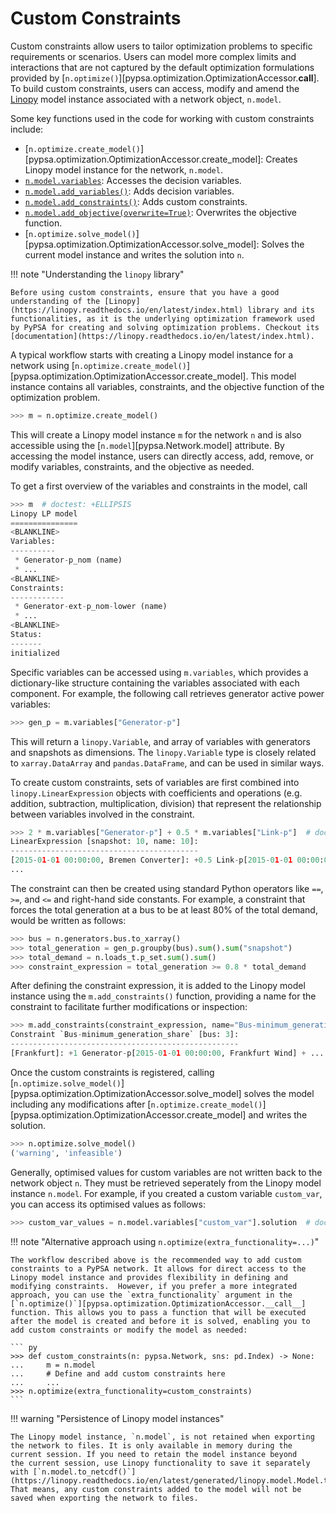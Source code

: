 <!--
SPDX-FileCopyrightText: PyPSA Contributors

SPDX-License-Identifier: CC-BY-4.0
-->

# Custom Constraints

Custom constraints allow users to tailor optimization problems to specific
requirements or scenarios. Users can model more complex limits and interactions
that are not captured by the default optimization formulations provided by
[`n.optimize()`][pypsa.optimization.OptimizationAccessor.__call__]. To build custom constraints, users can access, modify and
amend the [Linopy](https://linopy.readthedocs.io) model instance associated with
a network object, `n.model`.

Some key functions used in the code for working with custom constraints include:

* [`n.optimize.create_model()`][pypsa.optimization.OptimizationAccessor.create_model]: Creates Linopy model instance for the network, `n.model`.
* [`n.model.variables`](https://linopy.readthedocs.io/en/latest/generated/linopy.model.Model.html): Accesses the decision variables.
* [`n.model.add_variables()`](https://linopy.readthedocs.io/en/latest/creating-variables.html): Adds decision variables.
* [`n.model.add_constraints()`](https://linopy.readthedocs.io/en/latest/creating-constraints.html): Adds custom constraints.
* [`n.model.add_objective(overwrite=True)`](https://linopy.readthedocs.io/en/latest/generated/linopy.model.Model.add_objective.html): Overwrites the objective function.
* [`n.optimize.solve_model()`][pypsa.optimization.OptimizationAccessor.solve_model]: Solves the current model instance and writes the solution into `n`.

!!! note "Understanding the `linopy` library"

    Before using custom constraints, ensure that you have a good understanding of the [Linopy](https://linopy.readthedocs.io/en/latest/index.html) library and its functionalities, as it is the underlying optimization framework used by PyPSA for creating and solving optimization problems. Checkout its [documentation](https://linopy.readthedocs.io/en/latest/index.html).

A typical workflow starts with creating a Linopy model instance for a network
using
[`n.optimize.create_model()`][pypsa.optimization.OptimizationAccessor.create_model].
This model instance contains all variables, constraints, and the objective
function of the optimization problem.

``` py
>>> m = n.optimize.create_model()
```

This will create a Linopy model instance `m` for the network `n` and is also
accessible using the [`n.model`][pypsa.Network.model] attribute. By accessing
the model instance, users can directly access, add, remove, or modify variables,
constraints, and the objective as needed.

To get a first overview of the variables and constraints in the model, call

``` py
>>> m  # doctest: +ELLIPSIS
Linopy LP model
===============
<BLANKLINE>
Variables:
----------
 * Generator-p_nom (name)
 * ...
<BLANKLINE>
Constraints:
------------
 * Generator-ext-p_nom-lower (name)
 * ...
<BLANKLINE>
Status:
-------
initialized
```

Specific variables can be accessed using `m.variables`, which provides a
dictionary-like structure containing the variables associated with each
component. For example, the following call retrieves generator active power variables:

``` py
>>> gen_p = m.variables["Generator-p"]
```

This will return a `linopy.Variable`, and array of variables with generators and
snapshots as dimensions. The `linopy.Variable` type is closely related to
`xarray.DataArray` and `pandas.DataFrame`, and can be used in similar ways.

To create custom constraints, sets of variables are first combined into
`linopy.LinearExpression` objects with coefficients and operations (e.g.
addition, subtraction, multiplication, division) that represent the relationship
between variables involved in the constraint.

``` py
>>> 2 * m.variables["Generator-p"] + 0.5 * m.variables["Link-p"]  # doctest: +ELLIPSIS
LinearExpression [snapshot: 10, name: 10]:
------------------------------------------
[2015-01-01 00:00:00, Bremen Converter]: +0.5 Link-p[2015-01-01 00:00:00, Bremen Converter]
...
```

The constraint can then be created using standard Python operators like `==`,
`>=`, and `<=` and right-hand side constants. For example, a constraint that
forces the total generation at a bus to be at least 80% of the total demand,
would be written as follows:

``` py
>>> bus = n.generators.bus.to_xarray()
>>> total_generation = gen_p.groupby(bus).sum().sum("snapshot")
>>> total_demand = n.loads_t.p_set.sum().sum()
>>> constraint_expression = total_generation >= 0.8 * total_demand
```

After defining the constraint expression, it is added to the Linopy model instance using the
`m.add_constraints()` function, providing a name for the constraint to
facilitate further modifications or inspection:

``` py
>>> m.add_constraints(constraint_expression, name="Bus-minimum_generation_share")  # doctest: +ELLIPSIS
Constraint `Bus-minimum_generation_share` [bus: 3]:
---------------------------------------------------
[Frankfurt]: +1 Generator-p[2015-01-01 00:00:00, Frankfurt Wind] + ... ≥ 26038.102467283523
```

Once the custom constraints is registered, calling
[`n.optimize.solve_model()`][pypsa.optimization.OptimizationAccessor.solve_model]
solves the model including any modifications after
[`n.optimize.create_model()`][pypsa.optimization.OptimizationAccessor.create_model]
and writes the solution.

``` py
>>> n.optimize.solve_model()
('warning', 'infeasible')
```

Generally, optimised values for custom variables are not written back to the network object `n`. They must be retrieved seperately from the Linopy model instance `n.model`. For example, if you created a custom variable `custom_var`, you can access its optimised values as follows:

``` py
>>> custom_var_values = n.model.variables["custom_var"].solution  # doctest: +SKIP
```

<!-- However, if you follow the naming convention `{component}-{variable}`, where `component` is the name of the component (e.g., "Generator") and `variable` is the name of the variable (e.g., "custom_var"),
the optimised values will be stored for the network component (e.g. `n.generators_t.custom_var`). -->

!!! note "Alternative approach using `n.optimize(extra_functionality=...)`"

    The workflow described above is the recommended way to add custom constraints to a PyPSA network. It allows for direct access to the Linopy model instance and provides flexibility in defining and modifying constraints.  However, if you prefer a more integrated approach, you can use the `extra_functionality` argument in the [`n.optimize()`][pypsa.optimization.OptimizationAccessor.__call__] function. This allows you to pass a function that will be executed after the model is created and before it is solved, enabling you to add custom constraints or modify the model as needed:

    ``` py
    >>> def custom_constraints(n: pypsa.Network, sns: pd.Index) -> None:
    ...     m = n.model
    ...     # Define and add custom constraints here
    ...     ...
    >>> n.optimize(extra_functionality=custom_constraints)
    ```

!!! warning "Persistence of Linopy model instances"

    The Linopy model instance, `n.model`, is not retained when exporting the network to files. It is only available in memory during the current session. If you need to retain the model instance beyond
    the current session, use Linopy functionality to save it separately with [`n.model.to_netcdf()`](https://linopy.readthedocs.io/en/latest/generated/linopy.model.Model.to_netcdf.html#linopy.model.Model.to_netcdf). That means, any custom constraints added to the model will not be saved when exporting the network to files.
